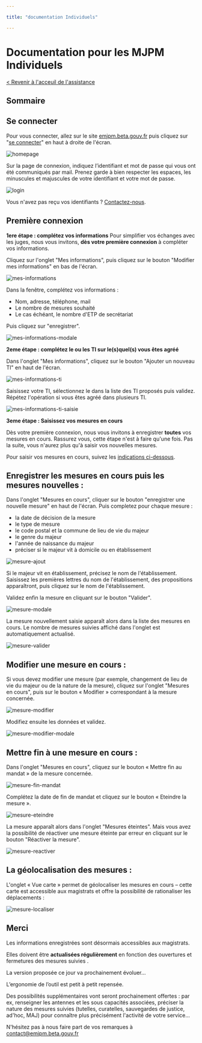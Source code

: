 ```yaml
---

title: "documentation Individuels"

---
```


# Documentation pour les MJPM Individuels

[< Revenir à l'acceuil de l'assistance](https://emjpm-doc.num.social.gouv.fr/)

## Sommaire

## Se connecter

Pour vous connecter, allez sur le site [emjpm.beta.gouv.fr](https://emjpm.beta.gouv.fr/) puis cliquez sur "[se connecter](https://emjpm.num.social.gouv.fr/)" en haut à droite de l'écran.

![homepage](/static/images/homepage.png)


Sur la page de connexion, indiquez l’identifiant et mot de passe qui vous ont été communiqués par mail. Prenez garde à bien respecter les espaces, les minuscules et majuscules de votre identifiant et votre mot de passe.

![login](/static/images/login.png)


Vous n'avez pas reçu vos identifiants ? [Contactez-nous](contact@emjpm.beta.gouv.fr).

## Première connexion

**1ere étape : complétez vos informations** 
Pour simplifier vos échanges avec les juges, nous vous invitons, **dès votre première connexion** à compléter vos informations.

Cliquez sur l'onglet "Mes informations", puis cliquez sur le bouton "Modifier mes informations" en bas de l'écran.

![mes-informations](/static/images/individuels/mes-informations.png)


Dans la fenêtre, complétez vos informations : 
 - Nom, adresse, téléphone, mail
 - Le nombre de mesures souhaité
 - Le cas échéant, le nombre d'ETP de secrétariat
 
Puis cliquez sur "enregistrer".
 
![mes-informations-modale](/static/images/individuels/mes-informations-modale.png)


**2eme étape : complétez le ou les TI sur le(s)quel(s) vous êtes agréé** 

Dans l'onglet "Mes informations", cliquez sur le bouton "Ajouter un nouveau TI" en haut de l'écran. 

![mes-informations-ti](/static/images/individuels/mes-informations-ti.png)


Saisissez votre TI, sélectionnez le dans la liste des TI proposés puis validez. Répétez l'opération si vous êtes agréé dans plusieurs TI.

![mes-informations-ti-saisie](/static/images/individuels/mes-informations-ti-saisie.png)


**3eme étape : Saisissez vos mesures en cours** 

Dès votre première connexion, nous vous invitons à enregistrer **toutes** vos mesures en cours. Rassurez vous, cette étape n'est à faire qu'une fois. Pas la suite, vous n'aurez plus qu'à saisir vos nouvelles mesures.

Pour saisir vos mesures en cours, suivez les [indications ci-dessous](https://emjpm-doc.num.social.gouv.fr/individuels/#enregistrer-les-mesures-en-cours-puis-les-mesures-nouvelles-).


## Enregistrer les mesures en cours puis les mesures nouvelles :

Dans l'onglet "Mesures en cours", cliquer sur le bouton "enregistrer une nouvelle mesure" en haut de l'écran. Puis completez pour chaque mesure :
 - la date de décision de la mesure
 - le type de mesure 
 - le code postal et la commune de lieu de vie du majeur
 - le genre du majeur
 - l'année de naissance du majeur
 - préciser si le majeur vit à domicile ou en établissement

![mesure-ajout](/static/images/individuels/mesure-ajout.png)


Si le majeur vit en établissement, précisez le nom de l'établissement. Saisissez les premières lettres du nom de l'établissement, des propositions apparaîtront, puis cliquez sur le nom de l'établissement.

Validez enfin la mesure en cliquant sur le bouton "Valider".

![mesure-modale](/static/images/individuels/mesure-modale.png)


La mesure nouvellement saisie apparaît alors dans la liste des mesures en cours. Le nombre de mesures suivies affiché dans l'onglet est automatiquement actualisé.

![mesure-valider](/static/images/individuels/mesure-valider.png)



## Modifier une mesure en cours :

Si vous devez modifier une mesure (par exemple, changement de lieu de vie du majeur ou de la nature de la mesure), cliquez sur l'onglet "Mesures en cours", puis sur le bouton « Modifier » correspondant à la mesure concernée.

![mesure-modifier](/static/images/individuels/mesure-modifier.png)


Modifiez ensuite les données et validez.

![mesure-modifier-modale](/static/images/individuels/mesure-modifier-modale.png)


## Mettre fin à une mesure en cours :

Dans l'onglet "Mesures en cours", cliquez sur le bouton « Mettre fin au mandat » de la mesure concernée.

![mesure-fin-mandat](/static/images/individuels/mesure-fin-mandat.png)


Complétez la date de fin de mandat et cliquez sur le bouton « Eteindre la mesure ».

![mesure-eteindre](/static/images/individuels/mesure-eteindre.png)


La mesure apparaît alors dans l'onglet "Mesures éteintes". Mais vous avez la possibilité de réactiver une mesure éteinte par erreur en cliquant sur le bouton "Réactiver la mesure".

![mesure-reactiver](/static/images/individuels/mesure-reactiver.png)


## La géolocalisation des mesures :

L'onglet « Vue carte » permet de géolocaliser les mesures en cours – cette carte est accessible aux magistrats et offre la possibilité de rationaliser les déplacements :

![mesure-localiser](/static/images/individuels/mesure-localiser.png)

## Merci

Les informations enregistrées sont désormais accessibles aux magistrats.

Elles doivent être **actualisées régulièrement** en fonction des ouvertures et fermetures des mesures suivies .

La version proposée ce jour va prochainement évoluer…

L’ergonomie de l’outil est petit à petit repensée.

Des possibilités supplémentaires vont seront prochainement offertes : par ex, renseigner les antennes et les sous capacités associées, préciser la nature des mesures suivies (tutelles, curatelles, sauvegardes de justice, ad'hoc, MAJ) pour connaître plus précisément l'activité de votre service...

N'hésitez pas à nous faire part de vos remarques à [contact@emjpm.beta.gouv.fr](mailto:contact@emjpm.beta.gouv.fr)

